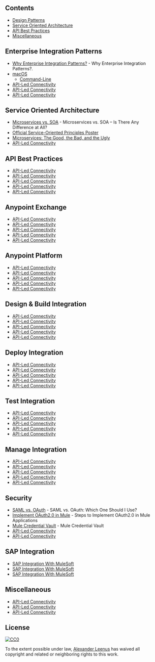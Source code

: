 
## Contents

- [Design Patterns](#design-patterns)
- [Service Oriented Architecture](#service-oriented-architecture)
- [API Best Practices](#api-best-practices)
- [Miscellaneous](#miscellaneous)


## Enterprise Integration Patterns

- [Why Enterprise Integration Patterns?](https://www.enterpriseintegrationpatterns.com/patterns/messaging/) - Why Enterprise Integration Patterns?.
- [macOS](https://github.com/iCHAIT/awesome-macOS#readme)
	- [Command-Line](https://github.com/herrbischoff/awesome-macos-command-line#readme)
- [API-Led Connectivity](https://dzone.com/articles/api-led-connectivity-with-mule)
- [API-Led Connectivity](https://dzone.com/articles/api-led-connectivity-with-mule)
- [API-Led Connectivity](https://dzone.com/articles/api-led-connectivity-with-mule)



## Service Oriented Architecture

- [Microservices vs. SOA](https://dzone.com/articles/microservices-vs-soa-is-there-any-difference-at-al) - Microservices vs. SOA – Is There Any Difference at All?
- [Official Service-Oriented Principles Poster](http://serviceorientation.com/static/pdf/SOA_Principles_Poster.pdf)
- [Microservices: The Good, the Bad, and the Ugly](https://dzone.com/articles/microservices-the-good-the-bad-and-the-ugly)
- [API-Led Connectivity](https://dzone.com/articles/api-led-connectivity-with-mule)


## API Best Practices

- [API-Led Connectivity](https://dzone.com/articles/api-led-connectivity-with-mule)
- [API-Led Connectivity](https://dzone.com/articles/api-led-connectivity-with-mule)
- [API-Led Connectivity](https://dzone.com/articles/api-led-connectivity-with-mule)
- [API-Led Connectivity](https://dzone.com/articles/api-led-connectivity-with-mule)
- [API-Led Connectivity](https://dzone.com/articles/api-led-connectivity-with-mule)

## Anypoint Exchange

- [API-Led Connectivity](https://dzone.com/articles/api-led-connectivity-with-mule)
- [API-Led Connectivity](https://dzone.com/articles/api-led-connectivity-with-mule)
- [API-Led Connectivity](https://dzone.com/articles/api-led-connectivity-with-mule)
- [API-Led Connectivity](https://dzone.com/articles/api-led-connectivity-with-mule)
- [API-Led Connectivity](https://dzone.com/articles/api-led-connectivity-with-mule)

## Anypoint Platform

- [API-Led Connectivity](https://dzone.com/articles/api-led-connectivity-with-mule)
- [API-Led Connectivity](https://dzone.com/articles/api-led-connectivity-with-mule)
- [API-Led Connectivity](https://dzone.com/articles/api-led-connectivity-with-mule)
- [API-Led Connectivity](https://dzone.com/articles/api-led-connectivity-with-mule)
- [API-Led Connectivity](https://dzone.com/articles/api-led-connectivity-with-mule)

## Design & Build Integration

- [API-Led Connectivity](https://dzone.com/articles/api-led-connectivity-with-mule)
- [API-Led Connectivity](https://dzone.com/articles/api-led-connectivity-with-mule)
- [API-Led Connectivity](https://dzone.com/articles/api-led-connectivity-with-mule)
- [API-Led Connectivity](https://dzone.com/articles/api-led-connectivity-with-mule)
- [API-Led Connectivity](https://dzone.com/articles/api-led-connectivity-with-mule)

## Deploy Integration

- [API-Led Connectivity](https://dzone.com/articles/api-led-connectivity-with-mule)
- [API-Led Connectivity](https://dzone.com/articles/api-led-connectivity-with-mule)
- [API-Led Connectivity](https://dzone.com/articles/api-led-connectivity-with-mule)
- [API-Led Connectivity](https://dzone.com/articles/api-led-connectivity-with-mule)
- [API-Led Connectivity](https://dzone.com/articles/api-led-connectivity-with-mule)

## Test Integration

- [API-Led Connectivity](https://dzone.com/articles/api-led-connectivity-with-mule)
- [API-Led Connectivity](https://dzone.com/articles/api-led-connectivity-with-mule)
- [API-Led Connectivity](https://dzone.com/articles/api-led-connectivity-with-mule)
- [API-Led Connectivity](https://dzone.com/articles/api-led-connectivity-with-mule)
- [API-Led Connectivity](https://dzone.com/articles/api-led-connectivity-with-mule)

## Manage Integration

- [API-Led Connectivity](https://dzone.com/articles/api-led-connectivity-with-mule)
- [API-Led Connectivity](https://dzone.com/articles/api-led-connectivity-with-mule)
- [API-Led Connectivity](https://dzone.com/articles/api-led-connectivity-with-mule)
- [API-Led Connectivity](https://dzone.com/articles/api-led-connectivity-with-mule)
- [API-Led Connectivity](https://dzone.com/articles/api-led-connectivity-with-mule)

## Security

- [SAML vs. OAuth](https://dzone.com/articles/saml-versus-oauth-which-one) - SAML vs. OAuth: Which One Should I Use?
- [Implement OAuth2.0 in Mule](https://dzone.com/articles/steps-to-implement-oauth-20-in-mule-applications) - Steps to Implement OAuth2.0 in Mule Applications
- [Mule Credential Vault](https://dzone.com/articles/mule-credential-vault) - Mule Credential Vault
- [API-Led Connectivity](https://dzone.com/articles/api-led-connectivity-with-mule)
- [API-Led Connectivity](https://dzone.com/articles/api-led-connectivity-with-mule)


## SAP Integration
- [SAP Integration With MuleSoft](https://dzone.com/articles/sap-integration-with-mulesoft)
- [SAP Integration With MuleSoft](https://dzone.com/articles/sap-integration-with-mulesoft)
- [SAP Integration With MuleSoft](https://dzone.com/articles/sap-integration-with-mulesoft)

##  Miscellaneous
- [API-Led Connectivity](https://dzone.com/articles/api-led-connectivity-with-mule)
- [API-Led Connectivity](https://dzone.com/articles/api-led-connectivity-with-mule)
- [API-Led Connectivity](https://dzone.com/articles/api-led-connectivity-with-mule)

## License

[![CC0](http://mirrors.creativecommons.org/presskit/buttons/88x31/svg/cc-zero.svg)](https://creativecommons.org/publicdomain/zero/1.0/)

To the extent possible under law, [Alexander Leenus](https://www.linkedin.com/in/alexanderleenus/) has waived all copyright and related or neighboring rights to this work.



